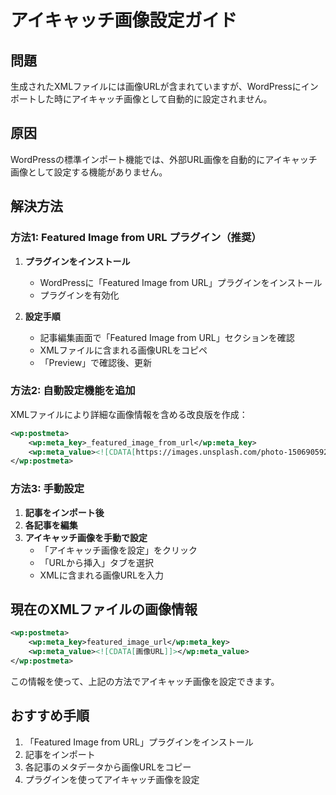 # アイキャッチ画像設定ガイド

## 問題

生成されたXMLファイルには画像URLが含まれていますが、WordPressにインポートした時にアイキャッチ画像として自動的に設定されません。

## 原因

WordPressの標準インポート機能では、外部URL画像を自動的にアイキャッチ画像として設定する機能がありません。

## 解決方法

### 方法1: Featured Image from URL プラグイン（推奨）

1. **プラグインをインストール**
   - WordPressに「Featured Image from URL」プラグインをインストール
   - プラグインを有効化

2. **設定手順**
   - 記事編集画面で「Featured Image from URL」セクションを確認
   - XMLファイルに含まれる画像URLをコピペ
   - 「Preview」で確認後、更新

### 方法2: 自動設定機能を追加

XMLファイルにより詳細な画像情報を含める改良版を作成：

```xml
<wp:postmeta>
    <wp:meta_key>_featured_image_from_url</wp:meta_key>
    <wp:meta_value><![CDATA[https://images.unsplash.com/photo-1506905925346-21bda4d32df4]]></wp:meta_value>
</wp:postmeta>
```

### 方法3: 手動設定

1. **記事をインポート後**
2. **各記事を編集**
3. **アイキャッチ画像を手動で設定**
   - 「アイキャッチ画像を設定」をクリック
   - 「URLから挿入」タブを選択
   - XMLに含まれる画像URLを入力

## 現在のXMLファイルの画像情報

```xml
<wp:postmeta>
    <wp:meta_key>featured_image_url</wp:meta_key>
    <wp:meta_value><![CDATA[画像URL]]></wp:meta_value>
</wp:postmeta>
```

この情報を使って、上記の方法でアイキャッチ画像を設定できます。

## おすすめ手順

1. 「Featured Image from URL」プラグインをインストール
2. 記事をインポート
3. 各記事のメタデータから画像URLをコピー
4. プラグインを使ってアイキャッチ画像を設定